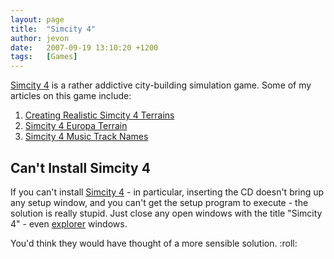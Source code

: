 ```yaml
---
layout: page
title:  "Simcity 4"
author: jevon
date:   2007-09-19 13:10:20 +1200
tags:   [Games]
---
```


[Simcity 4](Simcity_4.md) is a rather addictive city-building simulation game. Some of my articles on this game include:

1. [Creating Realistic Simcity 4 Terrains](Creating_Realistic_Simcity_4_Terrains.md)
1. [Simcity 4 Europa Terrain](Simcity_4_Europa_Terrain.md)
1. [Simcity 4 Music Track Names](Simcity_4_Music_Track_Names.md)

## Can't Install Simcity 4
If you can't install [Simcity 4](Simcity_4.md) - in particular, inserting the CD doesn't bring up any setup window, and you can't get the setup program to execute - the solution is really stupid. Just close any open windows with the title "Simcity 4" - even [explorer](explorer.md) windows.

You'd think they would have thought of a more sensible solution. :roll:

